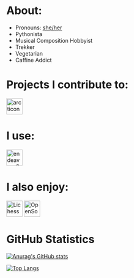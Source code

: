 # About:
* Pronouns: [she/her](https://en.pronouns.page/@dgcampbe)
* Pythonista
* Musical Composition Hobbyist
* Trekker
* Vegetarian
* Caffine Addict

# Projects I contribute to:
<a style="text-decoration:none" href="https://github.com/Donnnno/Arcticons">
    <img height="42" src="https://arcticons.onnno.nl/img/arcticons/icon.png" alt="arcticons">
</a>

# I use:
<a style="text-decoration:none" href="https://endeavouros.com/">
    <img height="42" src="https://endeavouros.com/wp-content/uploads/2021/04/eos-icon.png" alt="endeavourOS">
</a>

# I also enjoy:
<a href="https://lichess.org/@/dgcapbe" style="text-decoration:none">
    <img height="42" src="https://upload.wikimedia.org/wikipedia/commons/d/da/Lichess_Logo_2019.svg" alt="Lichess">
</a>
<a href="https://opensource.dev/" style="text-decoration:none">
    <img height="42" src="https://img.icons8.com/color/100/000000/open-source--v1.png" alt="OpenSource">
</a>

# GitHub Statistics
[![Anurag's GitHub stats](https://github-readme-stats.vercel.app/api?username=dgcampbe&show_icons=true&theme=dracula)](https://github.com/anuraghazra/github-readme-stats)

[![Top Langs](https://github-readme-stats.vercel.app/api/top-langs/?username=dgcampbe&layout=compact&theme=dracula)](https://github.com/anuraghazra/github-readme-stats)
